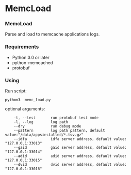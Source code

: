 # MemcLoad


### MemcLoad

Parse and load to memcache applications logs.

### Requirements

 - Python 3.0 or later
 - python-memcached
 - protobuf

### Using

Run script:

```
python3  memc_load.py 
```  

optional arguments:

```      
	-t, --test       run protobuf test mode
	-l, --log        log path
	--dry            run debug mode
	--pattern        log path pattern, default value:"/data/appsinstalled/*.tsv.gz"
	--idfa           idfa server address, default value: "127.0.0.1:33013"
	--gaid           gaid server address, default value: "127.0.0.1:33014"
	--adid           adid server address, default value: "127.0.0.1:33015"
	--dvid           dvid server address, default value: "127.0.0.1:33016"
```





